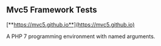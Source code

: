 ## Mvc5 Framework Tests
[**https://mvc5.github.io**](https://mvc5.github.io)

A PHP 7 programming environment with named arguments.  
